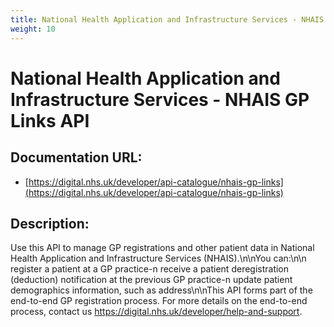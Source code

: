 ```yaml
---
title: National Health Application and Infrastructure Services - NHAIS GP Links API
weight: 10
---
```


# National Health Application and Infrastructure Services - NHAIS GP Links API

## Documentation URL:
 - [https://digital.nhs.uk/developer/api-catalogue/nhais-gp-links](https://digital.nhs.uk/developer/api-catalogue/nhais-gp-links)

## Description:
Use this API to manage GP registrations and other patient data in National Health Application and Infrastructure Services (NHAIS).\n\nYou can:\n\n    register a patient at a GP practice-n    receive a patient deregistration (deduction) notification at the previous GP practice-n    update patient demographics information, such as address\n\nThis API forms part of the end-to-end GP registration process. For more details on the end-to-end process, contact us <https://digital.nhs.uk/developer/help-and-support>.

